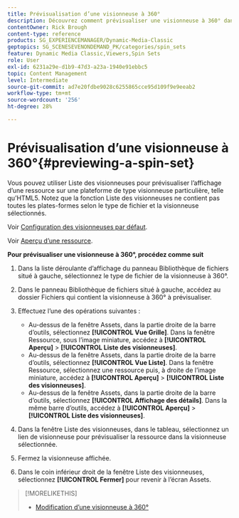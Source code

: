 ```yaml
---
title: Prévisualisation d’une visionneuse à 360°
description: Découvrez comment prévisualiser une visionneuse à 360° dans Adobe Dynamic Media Classic.
contentOwner: Rick Brough
content-type: reference
products: SG_EXPERIENCEMANAGER/Dynamic-Media-Classic
geptopics: SG_SCENESEVENONDEMAND_PK/categories/spin_sets
feature: Dynamic Media Classic,Viewers,Spin Sets
role: User
exl-id: 6231a29e-d1b9-47d3-a23a-1940e91ebbc5
topic: Content Management
level: Intermediate
source-git-commit: ad7e20fdbe9028c6255865cce95d109f9e9eeab2
workflow-type: tm+mt
source-wordcount: '256'
ht-degree: 28%

---
```


# Prévisualisation d’une visionneuse à 360°{#previewing-a-spin-set}

Vous pouvez utiliser Liste des visionneuses pour prévisualiser l’affichage d’une ressource sur une plateforme de type visionneuse particulière, telle qu’HTML5. Notez que la fonction Liste des visionneuses ne contient pas toutes les plates-formes selon le type de fichier et la visionneuse sélectionnés.

Voir [Configuration des visionneuses par défaut](application-setup.md#configuring_default_viewers).

Voir [Aperçu d’une ressource](previewing-asset.md#previewing_an_asset).

**Pour prévisualiser une visionneuse à 360°, procédez comme suit**

1. Dans la liste déroulante d’affichage du panneau Bibliothèque de fichiers situé à gauche, sélectionnez le type de fichier de la visionneuse à 360°.
1. Dans le panneau Bibliothèque de fichiers situé à gauche, accédez au dossier Fichiers qui contient la visionneuse à 360° à prévisualiser.
1. Effectuez l’une des opérations suivantes :

   * Au-dessus de la fenêtre Assets, dans la partie droite de la barre d’outils, sélectionnez **[!UICONTROL Vue Grille]**. Dans la fenêtre Ressource, sous l’image miniature, accédez à **[!UICONTROL Aperçu]** > **[!UICONTROL Liste des visionneuses]**.
   * Au-dessus de la fenêtre Assets, dans la partie droite de la barre d’outils, sélectionnez **[!UICONTROL Vue Liste]**. Dans la fenêtre Ressource, sélectionnez une ressource puis, à droite de l’image miniature, accédez à **[!UICONTROL Aperçu]** > **[!UICONTROL Liste des visionneuses]**.
   * Au-dessus de la fenêtre Assets, dans la partie droite de la barre d’outils, sélectionnez **[!UICONTROL Affichage des détails]**. Dans la même barre d’outils, accédez à **[!UICONTROL Aperçu]** > **[!UICONTROL Liste des visionneuses]**.

1. Dans la fenêtre Liste des visionneuses, dans le tableau, sélectionnez un lien de visionneuse pour prévisualiser la ressource dans la visionneuse sélectionnée.
1. Fermez la visionneuse affichée.
1. Dans le coin inférieur droit de la fenêtre Liste des visionneuses, sélectionnez **[!UICONTROL Fermer]** pour revenir à l’écran Assets.

>[!MORELIKETHIS]
>
>* [Modification d’une visionneuse à 360°](creating-spin-set.md#editing-a-spin-set)
